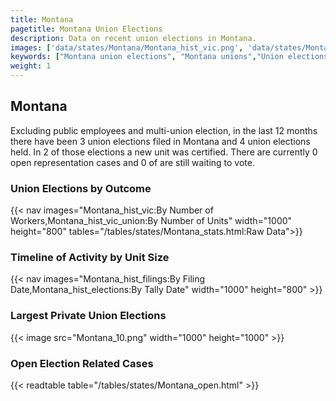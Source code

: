 ```yaml
---
title: Montana
pagetitle: Montana Union Elections
description: Data on recent union elections in Montana.
images: ['data/states/Montana/Montana_hist_vic.png', 'data/states/Montana/Montana_hist_size.png', 'data/states/Montana/Montana_10.png']
keywords: ["Montana union elections", "Montana unions","Union elections"]
weight: 1
---
```

##  Montana

Excluding public employees and multi-union election, in the last 12 months there have been 3 union elections filed in Montana and 4 union elections held. In 2 of those elections a new unit was certified. There are currently 0 open representation cases and 0 of are still waiting to vote.

### Union Elections by Outcome
{{< nav images="Montana_hist_vic:By Number of Workers,Montana_hist_vic_union:By Number of Units" width="1000" height="800" tables="/tables/states/Montana_stats.html:Raw Data">}}

### Timeline of Activity by Unit Size
{{< nav images="Montana_hist_filings:By Filing Date,Montana_hist_elections:By Tally Date" width="1000" height="800" >}}

### Largest Private Union Elections
{{< image src="Montana_10.png" width="1000" height="1000"  >}}

### Open Election Related Cases
{{< readtable table="/tables/states/Montana_open.html" >}}


